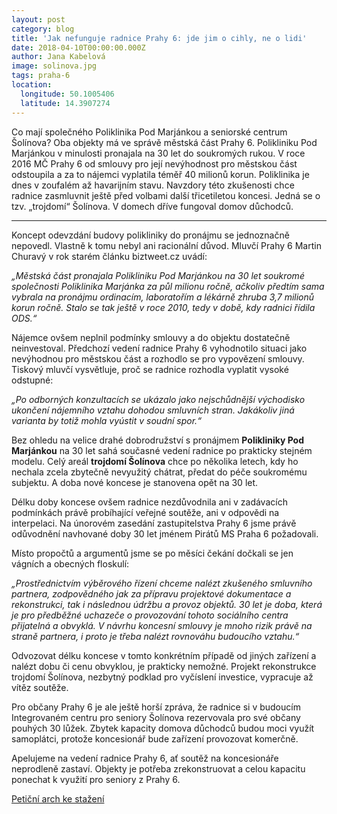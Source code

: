 ```yaml
---
layout: post
category: blog
title: 'Jak nefunguje radnice Prahy 6: jde jim o cihly, ne o lidi'
date: 2018-04-10T00:00:00.000Z
author: Jana Kabelová
image: solinova.jpg
tags: praha-6
location:
  longitude: 50.1005406
  latitude: 14.3907274
---
```


Co mají společného Poliklinika Pod Marjánkou a seniorské centrum Šolínova? Oba objekty má ve správě městská část Prahy 6. Polikliniku Pod Marjánkou v minulosti pronajala na 30 let do soukromých rukou. V roce 2016 MČ Prahy 6 od smlouvy pro její nevýhodnost pro městskou část odstoupila a za to nájemci vyplatila téměř 40 milionů korun. Poliklinika je dnes v zoufalém až havarijním stavu. Navzdory této zkušenosti chce radnice zasmluvnit ještě před volbami další třicetiletou koncesi. Jedná se o tzv. „trojdomí“ Šolínova. V domech dříve fungoval domov důchodců.

----

Koncept odevzdání budovy polikliniky do pronájmu se jednoznačně nepovedl. Vlastně k tomu nebyl ani racionální důvod. Mluvčí Prahy 6 Martin Churavý v rok starém článku biztweet.cz uvádí: 

*„Městská část pronajala Polikliniku Pod Marjánkou na 30 let soukromé společnosti Poliklinika Marjánka za půl milionu ročně, ačkoliv předtím sama vybrala na pronájmu ordinacím, laboratořím a lékárně zhruba 3,7 milionů korun ročně. Stalo se tak ještě v roce 2010, tedy v době, kdy radnici řídila ODS.“*

Nájemce ovšem neplnil podmínky smlouvy a do objektu dostatečně neinvestoval. Předchozí vedení radnice Prahy 6 vyhodnotilo situaci jako nevýhodnou pro městskou část a rozhodlo se pro vypovězení smlouvy. Tiskový mluvčí vysvětluje, proč se radnice rozhodla vyplatit vysoké odstupné: 

*„Po odborných konzultacích se ukázalo jako nejschůdnější východisko ukončení nájemního vztahu dohodou smluvních stran. Jakákoliv jiná varianta by totiž mohla vyústit v soudní spor.“*

Bez ohledu na velice drahé dobrodružství s pronájmem **Polikliniky Pod Marjánkou** na 30 let sahá současné vedení radnice po prakticky stejném modelu. Celý areál **trojdomí Šolínova** chce po několika letech, kdy ho nechala zcela zbytečně nevyužitý chátrat, předat do péče soukromému subjektu. A doba nové koncese je stanovena opět na 30 let.

Délku doby koncese ovšem radnice nezdůvodnila ani v zadávacích podmínkách právě probíhající veřejné soutěže, ani v odpovědi na interpelaci. Na únorovém zasedání zastupitelstva Prahy 6 jsme právě odůvodnění navhované doby 30 let jménem Pirátů MS Praha 6 požadovali.

Místo propočtů a argumentů jsme se po měsíci čekání dočkali se jen vágních a obecných floskulí: 

*„Prostřednictvím výběrového řízení chceme nalézt zkušeného smluvního partnera, zodpovědného jak za přípravu projektové dokumentace a rekonstrukci, tak i následnou údržbu a provoz objektů. 30 let je doba, která je pro předběžné uchazeče o provozování tohoto sociálního centra přijatelná a obvyklá. V návrhu koncesní smlouvy je mnoho rizik právě na straně partnera, i proto je třeba nalézt rovnováhu budoucího vztahu.“*

Odvozovat délku koncese v tomto konkrétním případě od jiných zařízení a nalézt dobu či cenu obvyklou, je prakticky nemožné. Projekt rekonstrukce trojdomí Šolínova, nezbytný podklad pro vyčíslení investice, vypracuje až vítěz soutěže.

Pro občany Prahy 6 je ale ještě horší zpráva, že radnice si v budoucím Integrovaném centru pro seniory Šolínova rezervovala pro své občany pouhých 30 lůžek. Zbytek kapacity domova důchodců budou moci využít samoplátci, protože koncesionář bude zařízení provozovat komerčně.

Apelujeme na vedení radnice Prahy 6, ať soutěž na koncesionáře neprodleně zastaví. Objekty je potřeba zrekonstruovat a celou kapacitu ponechat k využití pro seniory z Prahy 6.

[Petiční arch ke stažení](/assets/PeticeSolinova.pdf)


